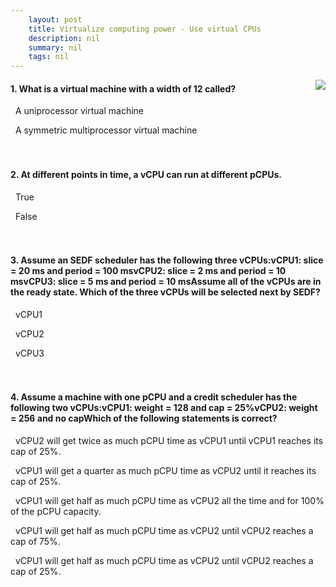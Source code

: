 ```yaml
---
    layout: post
    title: Virtualize computing power - Use virtual CPUs
    description: nil
    summary: nil
    tags: nil
---
```



 <a target="_blank" href="https://docs.microsoft.com/en-us/learn/modules/cmu-virtualize-computing-power/4-virtual-cpu/"><i class="fas fa-external-link-alt"></i> </a>
 <img align="right" src="https://docs.microsoft.com/en-us/learn/achievements/cmu-cloud-developer/virtualize-computing-power.svg">
####  1. What is a virtual machine with a width of 12 called?


<i class='far fa-square'></i> &nbsp;&nbsp;A uniprocessor virtual machine

<i class='fas fa-check-square' style='color: Dodgerblue;'></i> &nbsp;&nbsp;A symmetric multiprocessor virtual machine
<br />
<br />
<br />

####  2. At different points in time, a vCPU can run at different pCPUs.


<i class='fas fa-check-square' style='color: Dodgerblue;'></i> &nbsp;&nbsp;True

<i class='far fa-square'></i> &nbsp;&nbsp;False
<br />
<br />
<br />

####  3. Assume an SEDF scheduler has the following three vCPUs:vCPU1: slice = 20 ms and period = 100 msvCPU2: slice = 2 ms and period = 10 msvCPU3: slice = 5 ms and period = 10 msAssume all of the vCPUs are in the ready state. Which of the three vCPUs will be selected next by SEDF?


<i class='far fa-square'></i> &nbsp;&nbsp;vCPU1

<i class='far fa-square'></i> &nbsp;&nbsp;vCPU2

<i class='fas fa-check-square' style='color: Dodgerblue;'></i> &nbsp;&nbsp;vCPU3
<br />
<br />
<br />

####  4. Assume a machine with one pCPU and a credit scheduler has the following two vCPUs:vCPU1: weight = 128 and cap = 25%vCPU2: weight = 256 and no capWhich of the following statements is correct?


<i class='fas fa-check-square' style='color: Dodgerblue;'></i> &nbsp;&nbsp;vCPU2 will get twice as much pCPU time as vCPU1 until vCPU1 reaches its cap of 25\%.

<i class='far fa-square'></i> &nbsp;&nbsp;vCPU1 will get a quarter as much pCPU time as vCPU2 until it reaches its cap of 25\%.

<i class='far fa-square'></i> &nbsp;&nbsp;vCPU1 will get half as much pCPU time as vCPU2 all the time and for 100\% of the pCPU capacity.

<i class='far fa-square'></i> &nbsp;&nbsp;vCPU1 will get half as much pCPU time as vCPU2 until vCPU2 reaches a cap of 75\%.

<i class='far fa-square'></i> &nbsp;&nbsp;vCPU1 will get half as much pCPU time as vCPU2 until vCPU2 reaches a cap of 25\%.
<br />
<br />
<br />
